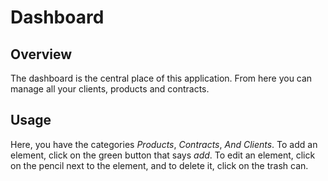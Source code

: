 # Dashboard
## Overview
The dashboard is the central place of this application. From here you can manage all your clients, products and contracts.
## Usage
Here, you have the categories *Products*, *Contracts*, *And Clients*. To add an element, click on the green button that says *add*. To edit an element, click on the pencil next to the element, and to delete it, click on the trash can.
